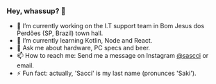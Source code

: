 ### Hey, whassup? 👋




- 🔭 I’m currently working on the I.T support team in Bom Jesus dos Perdões (SP, Brazil) town hall.
- 🌱 I’m currently learning Kotlin, Node and React.
- 💬 Ask me about hardware, PC specs and beer.
- 📫 How to reach me: Send me a message on Instagram [@sascci](https://www.instagram.com/sascci/) or email. 
- ⚡ Fun fact: actually, 'Sacci' is my last name (pronunces 'Saki').


